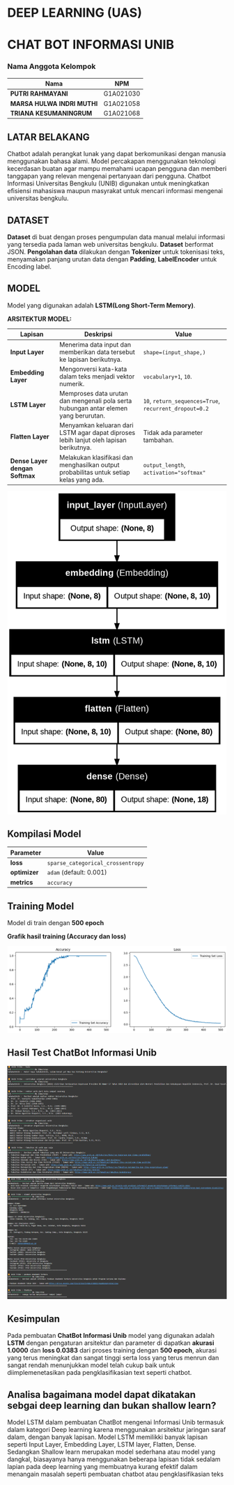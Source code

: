 # **DEEP LEARNING (UAS)**
# **CHAT BOT INFORMASI UNIB**

### Nama Anggota Kelompok

| Nama                                | NPM         |
|-------------------------------------|-------------|
| **PUTRI RAHMAYANI**                 | G1A021030   |
| **MARSA HULWA INDRI MUTHI**         | G1A021058   |
| **TRIANA KESUMANINGRUM**            | G1A021068   |

## **LATAR BELAKANG**
Chatbot adalah perangkat lunak yang dapat berkomunikasi dengan manusia menggunakan bahasa alami. Model percakapan menggunakan teknologi kecerdasan buatan agar mampu memahami ucapan pengguna dan memberi tanggapan yang relevan mengenai pertanyaan dari pengguna. Chatbot Informasi Universitas Bengkulu (UNIB) digunakan untuk meningkatkan efisiensi mahasiswa maupun masyrakat untuk mencari informasi mengenai universitas bengkulu.

## **DATASET**
**Dataset** di buat dengan proses pengumpulan data manual melalui informasi yang tersedia pada laman web universitas bengkulu.
**Dataset** berformat JSON.
**Pengolahan data** dilakukan dengan **Tokenizer** untuk tokenisasi teks, menyamakan panjang urutan data dengan **Padding**, **LabelEncoder** untuk Encoding label.

## **MODEL**
Model yang digunakan adalah **LSTM(Long Short-Term Memory)**.

**ARSITEKTUR MODEL:**

| **Lapisan**                   | **Deskripsi**                                                                 | **Value**                                                   | 
|-------------------------------|-------------------------------------------------------------------------------|---------------------------------------------------------------|
| **Input Layer**                | Menerima data input dan memberikan data tersebut ke lapisan berikutnya.      | `shape=(input_shape,)`                                          | 
| **Embedding Layer**            | Mengonversi kata-kata dalam teks menjadi vektor numerik.                     | `vocabulary+1`, `10`. |
| **LSTM Layer**                 | Memproses data urutan dan mengenali pola serta hubungan antar elemen yang berurutan. | `10`, `return_sequences=True`, `recurrent_dropout=0.2`| 
| **Flatten Layer**              | Menyamkan keluaran dari LSTM agar dapat diproses lebih lanjut oleh lapisan berikutnya. | Tidak ada parameter tambahan.|
| **Dense Layer dengan Softmax** | Melakukan klasifikasi dan menghasilkan output probabilitas untuk setiap kelas yang ada. | `output_length`, `activation="softmax"`|


![Arsitektur model](https://github.com/marsahulwa/UAS-DEEP-LEARNING/blob/main/Gambar/Arsitektur%20model.png)

## **Kompilasi Model**

| **Parameter**  | **Value**                             |
|----------------|---------------------------------------|
| **loss**       | `sparse_categorical_crossentropy`     |
| **optimizer**  | `adam` (default: 0.001)                               |
| **metrics**    | `accuracy`                            |

## **Training Model**
Model di train dengan **500 epoch**

**Grafik hasil training (Accuracy dan loss)**

![Grafik Hasil Train](https://github.com/marsahulwa/UAS-DEEP-LEARNING/blob/main/Gambar/Grafik%20Hasil%20Train.png)

## **Hasil Test ChatBot Informasi Unib** 

![hasil1](https://github.com/marsahulwa/UAS-DEEP-LEARNING/blob/main/Gambar/hasil1.png)
![hasil2](https://github.com/marsahulwa/UAS-DEEP-LEARNING/blob/main/Gambar/hasil2.png)

## **Kesimpulan**
Pada pembuatan **ChatBot Informasi Unib** model yang digunakan adalah **LSTM** dengan pengaturan arsitektur dan parameter di dapatkan **akurasi 1.0000** dan **loss 0.0383** dari proses training dengan **500 epoch**, akurasi yang terus meningkat dan sangat tinggi serta loss yang terus menrun dan sangat rendah menunjukkan model telah cukup baik untuk diimplemenetasikan pada pengklasifikasian text seperti chatbot.

## **Analisa bagaimana model dapat dikatakan sebgai deep learning dan bukan shallow learn?**

Model LSTM dalam pembuatan ChatBot mengenai Informasi Unib termasuk dalam kategori Deep learning karena menggunakan arsitektur jaringan saraf dalam, dengan banyak lapisan. Model LSTM memilikki banyak lapisan seperti Input Layer, Embedding Layer, LSTM layer, Flatten, Dense. Sedangkan Shallow learn merupakan model sederhana atau model yang dangkal, biasayanya hanya menggunakan beberapa lapisan tidak sedalam lapian pada deep learning yang membuatnya kurang efektif dalam menangain masalah seperti pembuatan chatbot atau pengklasifikasian teks






